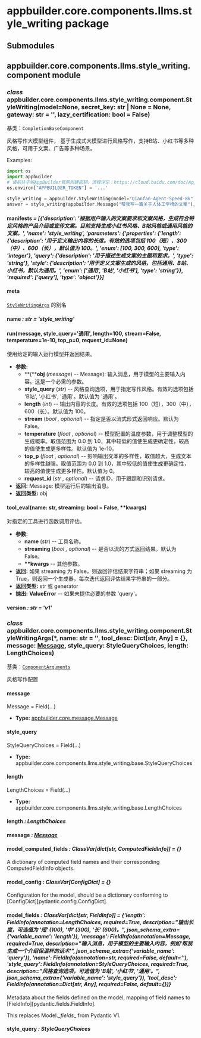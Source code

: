 # appbuilder.core.components.llms.style_writing package

## Submodules

## appbuilder.core.components.llms.style_writing.component module

### *class* appbuilder.core.components.llms.style_writing.component.StyleWriting(model=None, secret_key: str | None = None, gateway: str = '', lazy_certification: bool = False)

基类：`CompletionBaseComponent`

风格写作大模型组件， 基于生成式大模型进行风格写作，支持B站、小红书等多种风格，可用于文案、广告等多种场景。

Examples:

```python
import os
import appbuilder
# 请前往千帆AppBuilder官网创建密钥，流程详见：https://cloud.baidu.com/doc/AppBuilder/s/Olq6grrt6#1%E3%80%81%E5%88%9B%E5%BB%BA%E5%AF%86%E9%92%A5
os.environ["APPBUILDER_TOKEN"] = '...'

style_writing = appbuilder.StyleWriting(model="Qianfan-Agent-Speed-8k")
answer = style_writing(appbuilder.Message("帮我写一篇关于人体工学椅的文案"), style_query="小红书", length=100)
```

#### manifests *= [{'description': '根据用户输入的文案要求和文案风格，生成符合特定风格的产品介绍或宣传文案。目前支持生成小红书风格、B站风格或通用风格的文案。', 'name': 'style_writing', 'parameters': {'properties': {'length': {'description': '用于定义输出内容的长度。有效的选项包括 100（短）、300（中）、600（长），默认值为 100。', 'enum': [100, 300, 600], 'type': 'integer'}, 'query': {'description': '用于描述生成文案的主题和要求。', 'type': 'string'}, 'style': {'description': '用于定义文案生成的风格，包括通用、B站、小红书，默认为通用。', 'enum': ['通用', 'B站', '小红书'], 'type': 'string'}}, 'required': ['query'], 'type': 'object'}}]*

#### meta

[`StyleWritingArgs`](#appbuilder.core.components.llms.style_writing.component.StyleWritingArgs) 的别名

#### name *: str* *= 'style_writing'*

#### run(message, style_query='通用', length=100, stream=False, temperature=1e-10, top_p=0, request_id=None)

使用给定的输入运行模型并返回结果。

* **参数:**
  * **(****obj** (*message*) -- Message): 输入消息，用于模型的主要输入内容。这是一个必需的参数。
  * **style_query** (*str*) -- 风格查询选项，用于指定写作风格。有效的选项包括 'B站', '小红书', '通用'。默认值为 '通用'。
  * **length** (*int*) -- 输出内容的长度。有效的选项包括 100（短），300（中），600（长）。默认值为 100。
  * **stream** (*bool* *,* *optional*) -- 指定是否以流式形式返回响应。默认为 False。
  * **temperature** (*float* *,* *optional*) -- 模型配置的温度参数，用于调整模型的生成概率。取值范围为 0.0 到 1.0，其中较低的值使生成更确定性，较高的值使生成更多样性。默认值为 1e-10。
  * **top_p** (*float* *,* *optional*) -- 影响输出文本的多样性，取值越大，生成文本的多样性越强。取值范围为 0.0 到 1.0，其中较低的值使生成更确定性，较高的值使生成更多样性。默认值为 0。
  * **request_id** (*str* *,* *optional*) -- 请求ID，用于跟踪和识别请求。
* **返回:**
  Message: 模型运行后的输出消息。
* **返回类型:**
  obj

#### tool_eval(name: str, streaming: bool = False, \*\*kwargs)

对指定的工具进行函数调用评估。

* **参数:**
  * **name** (*str*) -- 工具名称。
  * **streaming** (*bool* *,* *optional*) -- 是否以流的方式返回结果。默认为False。
  * **\*\*kwargs** -- 其他参数。
* **返回:**
  如果 streaming 为 False，则返回评估结果字符串；如果 streaming 为 True，则返回一个生成器，每次迭代返回评估结果字符串的一部分。
* **返回类型:**
  str 或 generator
* **抛出:**
  **ValueError** -- 如果未提供必要的参数 'query'。

#### version *: str* *= 'v1'*

### *class* appbuilder.core.components.llms.style_writing.component.StyleWritingArgs(\*, name: str = '', tool_desc: Dict[str, Any] = {}, message: [Message](appbuilder.core.md#appbuilder.core.message.Message), style_query: StyleQueryChoices, length: LengthChoices)

基类：[`ComponentArguments`](appbuilder.core.md#appbuilder.core.component.ComponentArguments)

风格写作配置

#### message

Message = Field(...)

* **Type:**
  [appbuilder.core.message.Message](appbuilder.core.md#appbuilder.core.message.Message)

#### style_query

StyleQueryChoices = Field(...)

* **Type:**
  appbuilder.core.components.llms.style_writing.base.StyleQueryChoices

#### length

LengthChoices = Field(...)

* **Type:**
  appbuilder.core.components.llms.style_writing.base.LengthChoices

#### length *: LengthChoices*

#### message *: [Message](appbuilder.core.md#appbuilder.core.message.Message)*

#### model_computed_fields *: ClassVar[dict[str, ComputedFieldInfo]]* *= {}*

A dictionary of computed field names and their corresponding ComputedFieldInfo objects.

#### model_config *: ClassVar[ConfigDict]* *= {}*

Configuration for the model, should be a dictionary conforming to [ConfigDict][pydantic.config.ConfigDict].

#### model_fields *: ClassVar[dict[str, FieldInfo]]* *= {'length': FieldInfo(annotation=LengthChoices, required=True, description="输出长度，可选值为 '短' (100), '中' (300), '长' (600)。", json_schema_extra={'variable_name': 'length'}), 'message': FieldInfo(annotation=Message, required=True, description="输入消息，用于模型的主要输入内容，例如'帮我生成一个介绍保温杯的话术'", json_schema_extra={'variable_name': 'query'}), 'name': FieldInfo(annotation=str, required=False, default=''), 'style_query': FieldInfo(annotation=StyleQueryChoices, required=True, description="风格查询选项，可选值为 'B站', '小红书', '通用'。", json_schema_extra={'variable_name': 'style_query'}), 'tool_desc': FieldInfo(annotation=Dict[str, Any], required=False, default={})}*

Metadata about the fields defined on the model,
mapping of field names to [FieldInfo][pydantic.fields.FieldInfo].

This replaces Model._\_fields_\_ from Pydantic V1.

#### style_query *: StyleQueryChoices*

